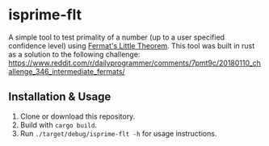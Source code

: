 # isprime-flt
A simple tool to test primality of a number (up to a user specified confidence level) using [Fermat's Little Theorem](https://en.wikipedia.org/wiki/Fermat%27s_little_theorem). This tool was built in rust as a solution to the following challenge:
https://www.reddit.com/r/dailyprogrammer/comments/7pmt9c/20180110_challenge_346_intermediate_fermats/

## Installation & Usage
1) Clone or download this repository.
2) Build with `cargo build`.
3) Run `./target/debug/isprime-flt -h` for usage instructions.

